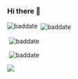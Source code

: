 ### Hi there 👋

<!--
**baddate/baddate** is a ✨ _special_ ✨ repository because its `README.md` (this file) appears on your GitHub profile.

Here are some ideas to get you started:

- 🔭 I’m currently working on ...
- 🌱 I’m currently learning ...
- 👯 I’m looking to collaborate on ...
- 🤔 I’m looking for help with ...
- 💬 Ask me about ...
- 📫 How to reach me: ...
- 😄 Pronouns: ...
- ⚡ Fun fact: ...
-->


<a href="https://blog.tldr.plus" target="blank"><img align="left" src="https://metrics.lecoq.io/baddate?template=classic&introduction=1&isocalendar=1&pagespeed=1&isocalendar.duration=half-year&introduction.title=true&pagespeed.url=blog.tldr.plus&pagespeed.detailed=true&pagespeed.screenshot=false&config.timezone=Asia%2FShanghai" alt="baddate" /></a>

<p>&nbsp;<img align="center" src="https://github-readme-stats.vercel.app/api?username=baddate&show_icons=true&locale=en" alt="baddate" /></p>

<p>&nbsp;<img align="center" src="https://github-readme-stats.vercel.app/api/top-langs?username=baddate&show_icons=true&locale=en" alt="baddate" /></p>

<p>&nbsp;<img align="center" src="https://github-readme-stats.vercel.app/api/pin/?username=baddate&repo=trilium&show_owner=true" alt="baddate" /></p>

<img src="https://profile-counter.glitch.me/baddate/count.svg">

